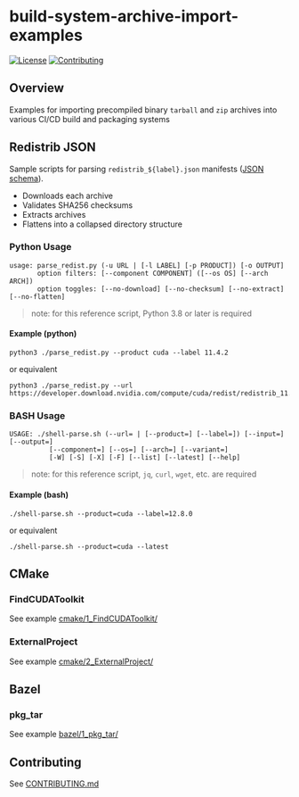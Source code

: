 # build-system-archive-import-examples

[![License](https://img.shields.io/badge/license-MIT-green.svg)](https://opensource.org/licenses/MIT-license)
[![Contributing](https://img.shields.io/badge/Contributing-Developer%20Certificate%20of%20Origin-violet)](https://developercertificate.org)


## Overview

Examples for importing precompiled binary `tarball` and `zip` archives into various CI/CD build and packaging systems


## Redistrib JSON

Sample scripts for parsing `redistrib_${label}.json` manifests ([JSON schema](https://developer.download.nvidia.com/compute/redist/redistrib-v2.schema.json)).

  - Downloads each archive
  - Validates SHA256 checksums
  - Extracts archives
  - Flattens into a collapsed directory structure

### Python Usage

```shell
usage: parse_redist.py (-u URL | [-l LABEL] [-p PRODUCT]) [-o OUTPUT]
       option filters: [--component COMPONENT] ([--os OS] [--arch ARCH])
       option toggles: [--no-download] [--no-checksum] [--no-extract] [--no-flatten]
```
> note: for this reference script, Python 3.8 or later is required


#### Example (python)

```shell
python3 ./parse_redist.py --product cuda --label 11.4.2
```

or equivalent

```shell
python3 ./parse_redist.py --url https://developer.download.nvidia.com/compute/cuda/redist/redistrib_11.4.2.json
```

### BASH Usage

```shell
USAGE: ./shell-parse.sh (--url= | [--product=] [--label=]) [--input=] [--output=]
          [--component=] [--os=] [--arch=] [--variant=]
          [-W] [-S] [-X] [-F] [--list] [--latest] [--help]
```
> note: for this reference script, `jq`, `curl`, `wget`, etc. are required


#### Example (bash)

```shell
./shell-parse.sh --product=cuda --label=12.8.0
```

or equivalent

```shell
./shell-parse.sh --product=cuda --latest
```


## CMake

### FindCUDAToolkit

See example [cmake/1_FindCUDAToolkit/](cmake/1_FindCUDAToolkit/)

### ExternalProject

See example [cmake/2_ExternalProject/](cmake/2_ExternalProject/)

## Bazel

### pkg_tar

See example [bazel/1_pkg_tar/](bazel/1_pkg_tar/)

## Contributing

See [CONTRIBUTING.md](CONTRIBUTING.md)
